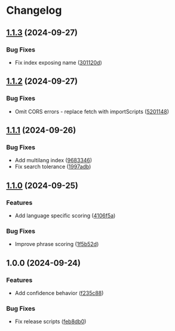# Changelog

## [1.1.3](https://github.com/diplodoc-platform/search-extension/compare/v1.1.2...v1.1.3) (2024-09-27)


### Bug Fixes

* Fix index exposing name ([301120d](https://github.com/diplodoc-platform/search-extension/commit/301120df588eef4e8ddcd87e93cf3b0aff27d301))

## [1.1.2](https://github.com/diplodoc-platform/search-extension/compare/v1.1.1...v1.1.2) (2024-09-27)


### Bug Fixes

* Omit CORS errors - replace fetch with importScripts ([5201148](https://github.com/diplodoc-platform/search-extension/commit/5201148f9a963f52837307245178d88be96a09eb))

## [1.1.1](https://github.com/diplodoc-platform/search-extension/compare/v1.1.0...v1.1.1) (2024-09-26)


### Bug Fixes

* Add multilang index ([9683346](https://github.com/diplodoc-platform/search-extension/commit/9683346b192bfdee3a0ba6c4469a405326b45c48))
* Fix search tolerance ([1997adb](https://github.com/diplodoc-platform/search-extension/commit/1997adbe1657ec60a7cea5f0e28519c02c7adc14))

## [1.1.0](https://github.com/diplodoc-platform/search-extension/compare/v1.0.0...v1.1.0) (2024-09-25)


### Features

* Add language specific scoring ([4106f5a](https://github.com/diplodoc-platform/search-extension/commit/4106f5a5e0caaed8d8f94765badaa1dd1121b406))


### Bug Fixes

* Improve phrase scoring ([1f5b52d](https://github.com/diplodoc-platform/search-extension/commit/1f5b52dfd38a96e74628c91efaf3d6a25b02b050))

## 1.0.0 (2024-09-24)


### Features

* Add confidence behavior ([f235c88](https://github.com/diplodoc-platform/search-extension/commit/f235c8877d383a96f153046f13fd8d05dd7e1d08))


### Bug Fixes

* Fix release scripts ([feb8db0](https://github.com/diplodoc-platform/search-extension/commit/feb8db0c92751fc9ab1157644d3de3372aaa4dfa))
